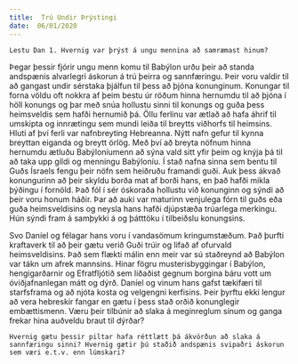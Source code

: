 ```yaml
---
title:  Trú Undir Þrýstingi
date:  06/01/2020
---
```


`Lestu Dan 1. Hvernig var þrýst á ungu mennina að samræmast hinum?`

Þegar þessir fjórir ungu menn komu til Babýlon urðu þeir að standa andspænis alvarlegri áskorun á trú þeirra og sannfæringu. Þeir voru valdir til að gangast undir sérstaka þjálfun til þess að þjóna konunginum. Konungar til forna völdu oft nokkra af þeim bestu úr röðum hinna hernumdu til að þjóna í höll konungs og þar með snúa hollustu sinni til konungs og guða þess heimsveldis sem hafði hernumið þá. Öllu ferlinu var ætlað að hafa áhrif til umskipta og innrætingu sem mundi leiða til breytts viðhorfs til heimsins. Hluti af því ferli var nafnbreyting Hebreanna. Nýtt nafn gefur til kynna breyttan eiganda og breytt örlög. Með því að breyta nöfnum hinna hernumdu ætluðu Babýloníumenn að sýna vald sitt yfir þeim og knýja þá til að taka upp gildi og menningu Babýloníu. Í stað nafna sinna sem bentu til Guðs Ísraels fengu þeir nöfn sem heiðruðu framandi guði. Auk þess ákvað konungurinn að þeir skyldu borða mat af borði hans, en það hafði mikla þýðingu í fornöld. Það fól í sér óskoraða hollustu við konunginn og sýndi að þeir voru honum háðir. Þar að auki var maturinn venjulega fórn til guðs eða guða heimsveldisins og neysla hans hafði djúpstæða trúarlega merkingu. Hún sýndi fram á samþykki á og þátttöku í tilbeiðslu konungsins.

Svo Daníel og félagar hans voru í vandasömum kringumstæðum. Það þurfti kraftaverk til að þeir gætu verið Guði trúir og lifað af ofurvald heimsveldisins. Það sem flækti málin enn meir var sú staðreynd að Babýlon var tákn um afrek mannsins. Hinar fögru musterisbyggingar í Babýlon, hengigarðarnir og Efratfljótið sem liðaðist gegnum borgina báru vott um óviðjafnanlegan mátt og dýrð. Daníel og vinum hans gafst tækifæri til starfsframa og að njóta kosta og velgengni kerfisins. Þeir þyrftu ekki lengur að vera hebreskir fangar en gætu í þess stað orðið konunglegir embættismenn. Væru þeir tilbúnir að slaka á meginreglum sínum og ganga frekar hina auðveldu braut til dýrðar?

`Hvernig gætu þessir piltar hafa réttlætt þá ákvörðun að slaka á sannfæringu sinni? Hvernig gætir þú staðið andspænis svipaðri áskorun sem væri e.t.v. enn lúmskari?`